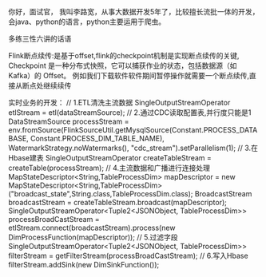 你好，面试官，
        我叫李路宽，从事大数据开发5年了，比较擅长流批一体的开发，会java、python的语言，python主要运用于爬虫。

多练三性六讲的话语

Flink断点续传:是基于offset,flink的checkpoint机制是实现断点续传的关键,
    Checkpoint 是一种分布式快照，它可以捕获作业的状态，包括数据源（如 Kafka）的 Offset。
    例如我们下载软件软件期间暂停操作就需要一个断点续传,直接从断点处继续续传

实时业务的开发：
//  1.ETL清洗主流数据
SingleOutputStreamOperator<JSONObject> etlStream = etl(dataStreamSource);
// 2.通过CDC读取配置表,并行度只能是1
DataStreamSource<String> processStream = env.fromSource(FlinkSourceUtil.getMysqlSource(Constant.PROCESS_DATABASE, Constant.PROCESS_DIM_TABLE_NAME), WatermarkStrategy.noWatermarks(), "cdc_stream").setParallelism(1);
// 3.在Hbase建表
SingleOutputStreamOperator<TableProcessDim> createTableStream = createTable(processStream);
// 4.主流数据和广播进行连接处理
MapStateDescriptor<String,TableProcessDim> mapDescriptor = new MapStateDescriptor<String,TableProcessDim>("broadcast_state",String.class,TableProcessDim.class);
BroadcastStream<TableProcessDim> broadcastStream = createTableStream.broadcast(mapDescriptor);
SingleOutputStreamOperator<Tuple2<JSONObject, TableProcessDim>> processBroadCastStream = etlStream.connect(broadcastStream).process(new DimProcessFunction(mapDescriptor));
// 5.过滤字段
SingleOutputStreamOperator<Tuple2<JSONObject, TableProcessDim>> filterStream = getFilterStream(processBroadCastStream);
// 6.写入Hbase
filterStream.addSink(new DimSinkFunction());